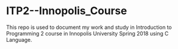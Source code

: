 # ITP2--Innopolis_Course
This repo is used to document my work and study in Introduction to Programming 2 course in Innopolis University Spring 2018 using C Language.
